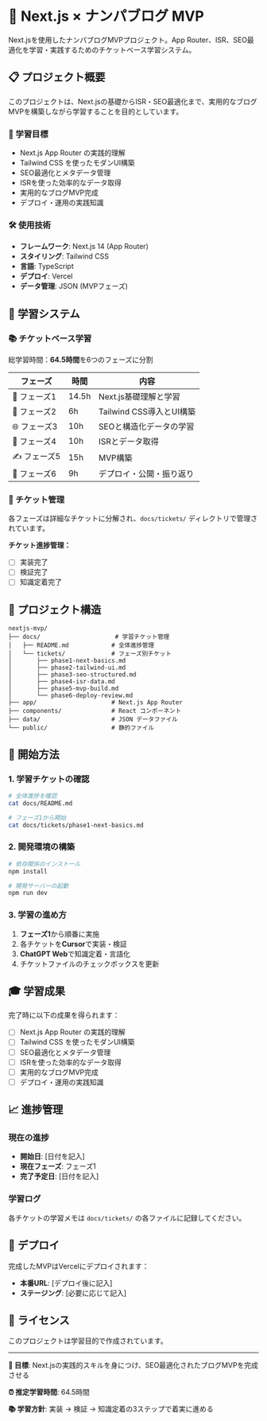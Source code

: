 # 🧾 Next.js × ナンパブログ MVP

Next.jsを使用したナンパブログMVPプロジェクト。App Router、ISR、SEO最適化を学習・実践するためのチケットベース学習システム。

## 📋 プロジェクト概要

このプロジェクトは、Next.jsの基礎からISR・SEO最適化まで、実用的なブログMVPを構築しながら学習することを目的としています。

### 🎯 学習目標
- Next.js App Router の実践的理解
- Tailwind CSS を使ったモダンUI構築
- SEO最適化とメタデータ管理
- ISRを使った効率的なデータ取得
- 実用的なブログMVP完成
- デプロイ・運用の実践知識

### 🛠️ 使用技術
- **フレームワーク**: Next.js 14 (App Router)
- **スタイリング**: Tailwind CSS
- **言語**: TypeScript
- **デプロイ**: Vercel
- **データ管理**: JSON (MVPフェーズ)

## 🚀 学習システム

### 📚 チケットベース学習
総学習時間：**64.5時間**を6つのフェーズに分割

| フェーズ | 時間 | 内容 |
|---------|------|------|
| 🔰 フェーズ1 | 14.5h | Next.js基礎理解と学習 |
| 🧱 フェーズ2 | 6h | Tailwind CSS導入とUI構築 |
| 🌐 フェーズ3 | 10h | SEOと構造化データの学習 |
| 🔄 フェーズ4 | 10h | ISRとデータ取得 |
| ✍️ フェーズ5 | 15h | MVP構築 |
| 📢 フェーズ6 | 9h | デプロイ・公開・振り返り |

### 🎫 チケット管理
各フェーズは詳細なチケットに分解され、`docs/tickets/` ディレクトリで管理されています。

**チケット進捗管理：**
- [ ] 実装完了
- [ ] 検証完了  
- [ ] 知識定着完了

## 📁 プロジェクト構造

```
nextjs-mvp/
├── docs/                     # 学習チケット管理
│   ├── README.md            # 全体進捗管理
│   └── tickets/             # フェーズ別チケット
│       ├── phase1-next-basics.md
│       ├── phase2-tailwind-ui.md
│       ├── phase3-seo-structured.md
│       ├── phase4-isr-data.md
│       ├── phase5-mvp-build.md
│       └── phase6-deploy-review.md
├── app/                     # Next.js App Router
├── components/              # React コンポーネント
├── data/                    # JSON データファイル
└── public/                  # 静的ファイル
```

## 🏁 開始方法

### 1. 学習チケットの確認
```bash
# 全体進捗を確認
cat docs/README.md

# フェーズ1から開始
cat docs/tickets/phase1-next-basics.md
```

### 2. 開発環境の構築
```bash
# 依存関係のインストール
npm install

# 開発サーバーの起動
npm run dev
```

### 3. 学習の進め方
1. **フェーズ1**から順番に実施
2. 各チケットを**Cursor**で実装・検証
3. **ChatGPT Web**で知識定着・言語化
4. チケットファイルのチェックボックスを更新

## 🎓 学習成果

完了時に以下の成果を得られます：

- [ ] Next.js App Router の実践的理解
- [ ] Tailwind CSS を使ったモダンUI構築
- [ ] SEO最適化とメタデータ管理
- [ ] ISRを使った効率的なデータ取得
- [ ] 実用的なブログMVP完成
- [ ] デプロイ・運用の実践知識

## 📈 進捗管理

### 現在の進捗
- **開始日**: [日付を記入]
- **現在フェーズ**: フェーズ1
- **完了予定日**: [日付を記入]

### 学習ログ
各チケットの学習メモは `docs/tickets/` の各ファイルに記録してください。

## 🚀 デプロイ

完成したMVPはVercelにデプロイされます：
- **本番URL**: [デプロイ後に記入]
- **ステージング**: [必要に応じて記入]

## 📝 ライセンス

このプロジェクトは学習目的で作成されています。

---

**🎯 目標**: Next.jsの実践的スキルを身につけ、SEO最適化されたブログMVPを完成させる

**⏰ 推定学習時間**: 64.5時間

**📚 学習方針**: 実装 → 検証 → 知識定着の3ステップで着実に進める 